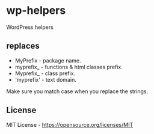 # wp-helpers
WordPress helpers

## replaces
  * MyPrefix    -  package name.
  * myprefix_   -  functions & html classes prefix.
  * Myprefix_   -  class prefix.
  * 'myprefix'  -  text domain.

Make sure you match case when you replace the strings.

## License
MIT License - https://opensource.org/licenses/MIT
